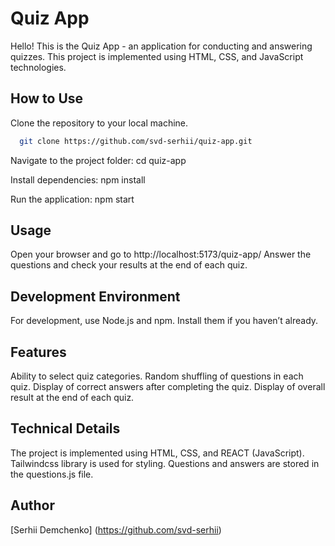 # Quiz App

Hello! This is the Quiz App - an application for conducting and answering quizzes. This project is implemented using HTML, CSS, and JavaScript technologies.

## How to Use

Clone the repository to your local machine.

```bash
  git clone https://github.com/svd-serhii/quiz-app.git

```

Navigate to the project folder:
cd quiz-app

Install dependencies:
npm install

Run the application:
npm start

## Usage

Open your browser and go to http://localhost:5173/quiz-app/
Answer the questions and check your results at the end of each quiz.

## Development Environment

For development, use Node.js and npm. Install them if you haven’t already.

## Features

Ability to select quiz categories.
Random shuffling of questions in each quiz.
Display of correct answers after completing the quiz.
Display of overall result at the end of each quiz.

## Technical Details

The project is implemented using HTML, CSS, and REACT (JavaScript).
Tailwindcss library is used for styling.
Questions and answers are stored in the questions.js file.

## Author

[Serhii Demchenko] (https://github.com/svd-serhii)
